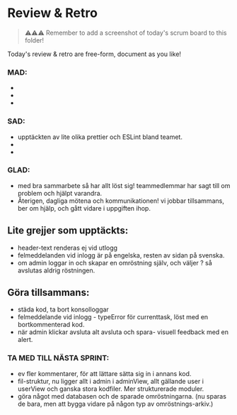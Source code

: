 # Review & Retro
> ⚠️⚠️⚠️ Remember to add a screenshot of today's scrum board to this folder!

Today's review & retro are free-form, document as you like!

### MAD:
* 
* 
* 

### SAD:
* upptäckten av lite olika prettier och ESLint bland teamet.<br>
* 
* 

### GLAD:
* med bra sammarbete så har allt löst sig! teammedlemmar har sagt till om problem och hjälpt varandra. <br>
* Återigen, dagliga mötena och kommunikationen! vi jobbar tillsammans, ber om hjälp, och gått vidare i uppgiften ihop.<br>

## Lite grejjer som upptäckts:
* header-text renderas ej vid utlogg <br>
* felmeddelanden vid inlogg är på engelska, resten av sidan på svenska. <br>
* om admin loggar in och skapar en omröstning själv, och väljer ? så avslutas aldrig röstningen. <br> 

## Göra tillsammans:
* städa kod, ta bort konsolloggar <br>
* felmeddelande vid inlogg - typeError för currenttask, löst med en bortkommenterad kod. <br>
* när admin klickar avsluta alt avsluta och spara- visuell feedback med en alert.


### TA MED TILL NÄSTA SPRINT:
* ev fler kommentarer, för att lättare sätta sig in i annans kod. <br>
* fil-struktur, nu ligger allt i admin i adminView, allt gällande user i userView och ganska stora kodfiler. Mer strukturerade moduler. <br>
* göra något med databasen och de sparade omröstningarna. (nu sparas de bara, men att bygga vidare på någon typ av omröstnings-arkiv.)
